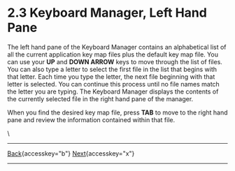 # 2.3 Keyboard Manager, Left Hand Pane

The left hand pane of the Keyboard Manager contains an alphabetical list
of all the current application key map files plus the default key map
file. You can use your **UP** and **DOWN ARROW** keys to move through
the list of files. You can also type a letter to select the first file
in the list that begins with that letter. Each time you type the letter,
the next file beginning with that letter is selected. You can continue
this process until no file names match the letter you are typing. The
Keyboard Manager displays the contents of the currently selected file in
the right hand pane of the manager.

When you find the desired key map file, press **TAB** to move to the
right hand pane and review the information contained within that file.

\

  ---------------------------------------------------------- -- --------------------------------------------------------------
  [Back](javascript:window.history.go(-1);){accesskey="b"}      [Next](02-4_KeyboardManagerRightHandPane.htm){accesskey="x"}
  ---------------------------------------------------------- -- --------------------------------------------------------------
